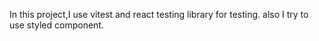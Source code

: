In this project,I use vitest and react testing library for testing. also I try to use styled component.
